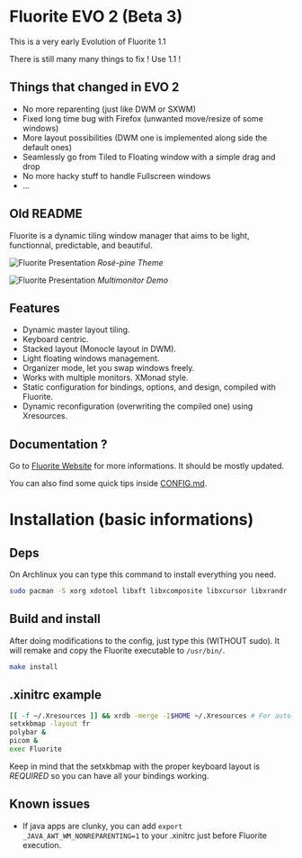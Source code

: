 # Fluorite EVO 2 (Beta 3)

This is a very early Evolution of Fluorite 1.1

There is still many many things to fix ! Use 1.1 !

## Things that changed in EVO 2

- No more reparenting (just like DWM or SXWM)
- Fixed long time bug with Firefox (unwanted move/resize of some windows)
- More layout possibilities (DWM one is implemented along side the default ones)
- Seamlessly go from Tiled to Floating window with a simple drag and drop
- No more hacky stuff to handle Fullscreen windows
- ...

## Old README

Fluorite is a dynamic tiling window manager that aims to be light, functionnal, predictable, and beautiful.

![Fluorite Presentation](./screenshots/rose-pine.png)
*Rosé-pine Theme*

![Fluorite Presentation](./screenshots/Multimonitor.png)
*Multimonitor Demo*

## Features

- Dynamic master layout tiling.
- Keyboard centric.
- Stacked layout (Monocle layout in DWM).
- Light floating windows management.
- Organizer mode, let you swap windows freely.
- Works with multiple monitors. XMonad style.
- Static configuration for bindings, options, and design, compiled with Fluorite.
- Dynamic reconfiguration (overwriting the compiled one) using Xresources.

## Documentation ?

Go to [Fluorite Website](https://fluorite.surge.sh) for more informations. It should be mostly updated.

You can also find some quick tips inside [CONFIG.md](./CONFIG.md).

# Installation (basic informations)

## Deps

On Archlinux you can type this command to install everything you need.

``` sh
sudo pacman -S xorg xdotool libxft libxcomposite libxcursor libxrandr
```

## Build and install

After doing modifications to the config, just type this (WITHOUT sudo). It will remake and copy the Fluorite executable to `/usr/bin/`.

``` sh
make install
```

## .xinitrc example

``` sh
[[ -f ~/.Xresources ]] && xrdb -merge -I$HOME ~/.Xresources # For autoloading your Xresources file
setxkbmap -layout fr
polybar &
picom &
exec Fluorite
```

Keep in mind that the setxkbmap with the proper keyboard layout is *REQUIRED* so you can have all your bindings working.

## Known issues

- If java apps are clunky, you can add `export _JAVA_AWT_WM_NONREPARENTING=1` to your .xinitrc just before Fluorite execution.
